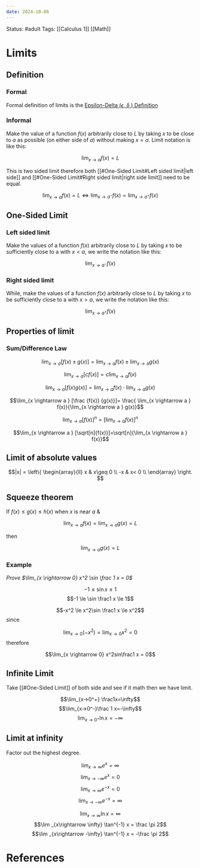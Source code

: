 ```yaml
---
date: 2024-10-06
---
```


Status: #adult 
Tags: [[Calculus 1]] [[Math]]
# Limits
## Definition
### Formal
Formal definition of limits is the [Epsilon-Delta ($\epsilon$, $\delta$ ) Definition](https://math.libretexts.org/Bookshelves/Calculus/Calculus_3e_(Apex)/01%3A_Limits/1.02%3A_Epsilon-Delta_Definition_of_a_Limit)
### Informal
Make the value of a function $f(x)$ arbitrarily close to $L$ by taking $x$ to be close to $a$ as possible (on either side of $a$) without making $x = a$. Limit notation is like this:

$$\lim_{x\rightarrow a} f(x) = L$$

This is two sided limit therefore both [[#One-Sided Limit#Left sided limit|left side]] and [[#One-Sided Limit#Right sided limit|right side limit]] need to be equal. 

$$\lim_{x\rightarrow a} f(x) = L \Leftrightarrow \lim_{x\rightarrow a^-}f(x) = \lim_{x\rightarrow a^+}f(x)  $$
## One-Sided Limit
### Left sided limit
Make the values of a function $f(x)$ arbitrarily close to $L$ by taking $x$ to be sufficiently close to a with $x < a$, we write the notation like this:

$$ \lim_{x\rightarrow a^-} f(x)$$
### Right sided limit
While, make the values of a function $f(x)$ arbitrarily close to $L$ by taking $x$ to be sufficiently close to a with $x > a$, we write the notation like this:

$$ \lim_{x\rightarrow a^+} f(x)$$
## Properties of limit
### Sum/Difference Law
$$\lim_{x \rightarrow a } [f(x) \pm g(x)]=\lim_{x \rightarrow a } f(x) \pm \lim_{x \rightarrow a } g(x)$$

$$\lim_{x \rightarrow a } [cf(x)]=c\lim_{x \rightarrow a } f(x)$$

$$\lim_{x \rightarrow a } [f(x) g(x)]=\lim_{x \rightarrow a } f(x) \cdot \lim_{x \rightarrow a } g(x)$$

$$\lim_{x \rightarrow a } [\frac {f(x)} {g(x)}]= \frac{ \lim_{x \rightarrow a } f(x)}{\lim_{x \rightarrow a } g(x)}$$

$$\lim_{x \rightarrow a } [f(x)]^n=[\lim_{x \rightarrow a } f(x)]^n$$

$$\lim_{x \rightarrow a } [\sqrt[n]{f(x)}]=\sqrt[n]{\lim_{x \rightarrow a } f(x)}$$

## Limit of absolute values
$$|x| = 
\left\{
\begin{array}{ll}
      x & x\geq 0 \\
      -x & x< 0 \\
\end{array} 
\right.
$$
## Squeeze theorem
If $f(x)\le g(x)\le h(x)$ when $x$ is near $a$ & 

$$\lim_{x\rightarrow a} f(x) = \lim_{x\rightarrow a} g(x) = L $$

then

$$\lim_{x\rightarrow a} g(x) = L $$
### Example
*Prove $\lim_{x \rightarrow 0} x^2 \sin \frac 1 x = 0$*

$$-1 \le \sin x \le 1$$
$$-1 \le \sin \frac1 x \le 1$$

$$-x^2 \le x^2\sin \frac1 x \le x^2$$
since 

$$\lim_{x \rightarrow 0} (-x^2) = \lim_{x \rightarrow 0} x^2 = 0$$
therefore 

$$\lim_{x \rightarrow 0} x^2sin\frac1 x = 0$$
## Infinite Limit 
Take [[#One-Sided Limit]] of both side and see if it math then we have limit.

$$\lim_{x→0^+} \frac1x=\infty$$
$$\lim_{x→0^-}\frac 1 x=-\infty$$
$$\lim_{x→0^+}\ln x=-\infty$$
## Limit at infinity
Factor out the highest degree.

$$\lim _{x\rightarrow \infty} e^x = \infty$$
$$\lim _{x\rightarrow -\infty} e^x = 0$$
$$\lim _{x\rightarrow \infty} e^{-x} = 0$$
$$\lim _{x\rightarrow -\infty} e^{-x} = \infty$$

$$\lim _{x\rightarrow \infty} \ln x = \infty$$
$$\lim _{x\rightarrow \infty} \tan^{-1} x = \frac \pi 2$$
$$\lim _{x\rightarrow -\infty} \tan^{-1} x = -\frac \pi 2$$
# References
